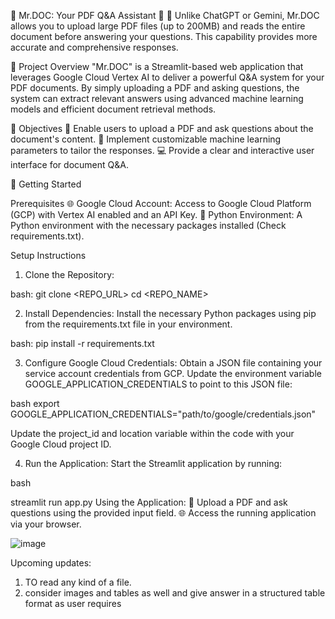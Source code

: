 📄 Mr.DOC: Your PDF Q&A Assistant 🚀
🎉 Unlike ChatGPT or Gemini, Mr.DOC allows you to upload large PDF files (up to 200MB) and reads the entire document before answering your questions. This capability provides more accurate and comprehensive responses.

🌟 Project Overview
"Mr.DOC" is a Streamlit-based web application that leverages Google Cloud Vertex AI to deliver a powerful Q&A system for your PDF documents. By simply uploading a PDF and asking questions, the system can extract relevant answers using advanced machine learning models and efficient document retrieval methods.

🎯 Objectives
📝 Enable users to upload a PDF and ask questions about the document's content.
🔧 Implement customizable machine learning parameters to tailor the responses.
💻 Provide a clear and interactive user interface for document Q&A.

🚀 Getting Started

Prerequisites
🌐 Google Cloud Account: Access to Google Cloud Platform (GCP) with Vertex AI enabled and an API Key.
🐍 Python Environment: A Python environment with the necessary packages installed (Check requirements.txt).

Setup Instructions
1. Clone the Repository:

bash:
git clone <REPO_URL>
cd <REPO_NAME>

2. Install Dependencies:
Install the necessary Python packages using pip from the requirements.txt file in your environment. 

bash: 
pip install -r requirements.txt

3. Configure Google Cloud Credentials:
Obtain a JSON file containing your service account credentials from GCP.
Update the environment variable GOOGLE_APPLICATION_CREDENTIALS to point to this JSON file:

bash
export GOOGLE_APPLICATION_CREDENTIALS="path/to/google/credentials.json"

Update the project_id and location variable within the code with your Google Cloud project ID.

4. Run the Application:
Start the Streamlit application by running:

bash

streamlit run app.py
Using the Application:
📂 Upload a PDF and ask questions using the provided input field.
🌐 Access the running application via your browser.

![image](https://github.com/Abhishekn1947/Vertex-AI-Pdf-Bot/assets/134388969/f5b1c9b9-d00b-4571-959a-c8978c47ec1b)

Upcoming updates: 
1) TO read any kind of a file.
2) consider images and tables as well and give answer in a structured table format as user requires 
